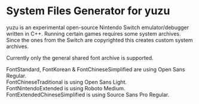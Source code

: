 System Files Generator for yuzu
==============

yuzu is an experimental open-source Nintendo Switch emulator/debugger written in C++. Running certain games requires some system archives.
Since the ones from the Switch are copyrighted this creates custom system archives.

Currently only the general shared font archive is supported.

FontStandard, FontKorean & FontChineseSimplified are using Open Sans Regular.  
FontChineseTraditional is using Open Sans Light.  
FontNintendoExtended is using Roboto Medium.  
FontExtendedChineseSimplified is using Source Sans Pro Regular.  
